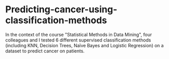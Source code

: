 # Predicting-cancer-using-classification-methods
In the context of the course "Statistical Methods in Data Mining", four colleagues and I tested 6 different supervised classification methods (including KNN, Decision Trees, Naïve Bayes and Logistic Regression) on a dataset to predict cancer on patients.
